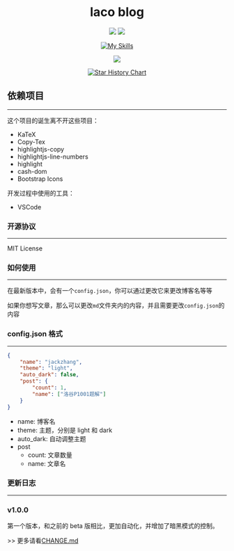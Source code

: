 <div align="center">

# laco blog

![](https://img.shields.io/github/forks/jackzhang2013/temp?style=flat) ![](https://img.shields.io/github/stars/jackzhang2013/temp?style=flat)

[![My Skills](https://skillicons.dev/icons?i=js,html,css,jquery,vue,vscode&theme=dark)](https://skillicons.dev)

![](https://stats.deeptrain.net/repo/jackzhang2013/temp/?theme=dark)

<a href="https://star-history.com/#jackzhang2013/temp&Date">
 <picture>
   <source media="(prefers-color-scheme: dark)" srcset="https://api.star-history.com/svg?repos=jackzhang2013/temp&type=Date&theme=dark" />
   <source media="(prefers-color-scheme: light)" srcset="https://api.star-history.com/svg?repos=jackzhang2013/temp&type=Date" />
   <img alt="Star History Chart" src="https://api.star-history.com/svg?repos=jackzhang2013/temp&type=Date" />
 </picture>
</a>

</div>

## 依赖项目

---

这个项目的诞生离不开这些项目：

- KaTeX
- Copy-Tex
- highlightjs-copy
- highlightjs-line-numbers
- highlight
- cash-dom
- Bootstrap Icons

开发过程中使用的工具：

- VSCode

### 开源协议

---

MIT License

### 如何使用

---

在最新版本中，会有一个`config.json`，你可以通过更改它来更改博客名等等

如果你想写文章，那么可以更改`md`文件夹内的内容，并且需要更改`config.json`的内容

### config.json 格式

---

```json
{
    "name": "jackzhang",
    "theme": "light",
    "auto_dark": false,
    "post": {
        "count": 1,
        "name": ["洛谷P1001题解"]
    }
}
```

- name: 博客名
- theme: 主题，分别是 light 和 dark
- auto_dark: 自动调整主题
- post
  - count: 文章数量
  - name: 文章名

### 更新日志

---

### v1.0.0

第一个版本，和之前的 beta 版相比，更加自动化，并增加了暗黑模式的控制。

\>\> 更多请看[CHANGE.md](CHANGE.md)
